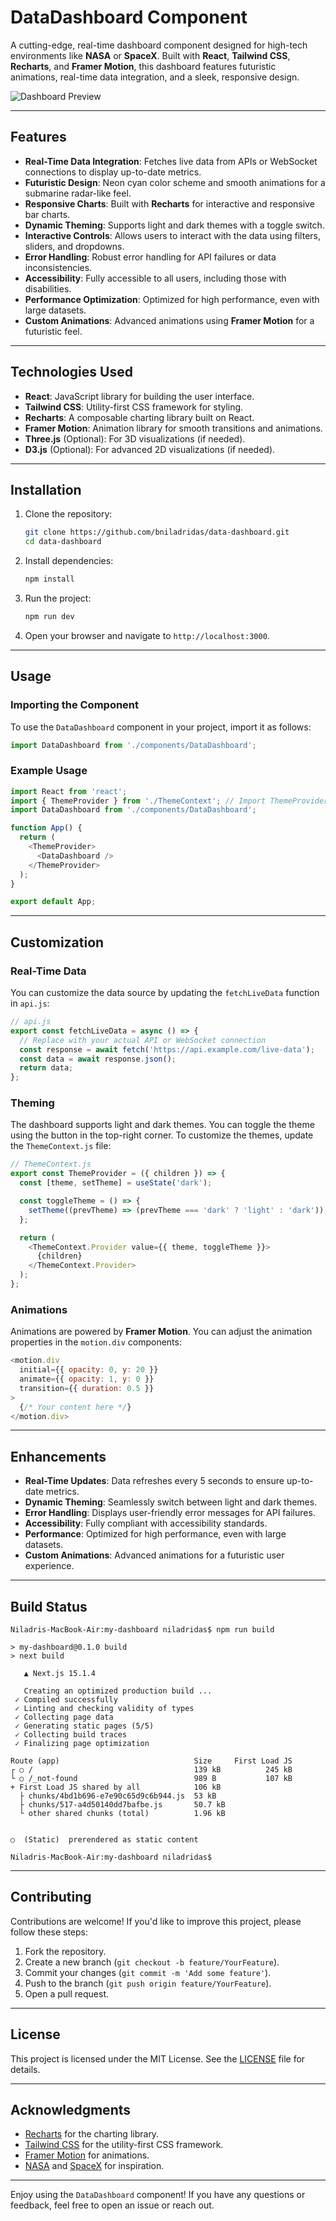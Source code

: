# DataDashboard Component

A cutting-edge, real-time dashboard component designed for high-tech environments like **NASA** or **SpaceX**. Built with **React**, **Tailwind CSS**, **Recharts**, and **Framer Motion**, this dashboard features futuristic animations, real-time data integration, and a sleek, responsive design.

![Dashboard Preview](public/dashboard.png)  

---

## Features

- **Real-Time Data Integration**: Fetches live data from APIs or WebSocket connections to display up-to-date metrics.
- **Futuristic Design**: Neon cyan color scheme and smooth animations for a submarine radar-like feel.
- **Responsive Charts**: Built with **Recharts** for interactive and responsive bar charts.
- **Dynamic Theming**: Supports light and dark themes with a toggle switch.
- **Interactive Controls**: Allows users to interact with the data using filters, sliders, and dropdowns.
- **Error Handling**: Robust error handling for API failures or data inconsistencies.
- **Accessibility**: Fully accessible to all users, including those with disabilities.
- **Performance Optimization**: Optimized for high performance, even with large datasets.
- **Custom Animations**: Advanced animations using **Framer Motion** for a futuristic feel.

---

## Technologies Used

- **React**: JavaScript library for building the user interface.
- **Tailwind CSS**: Utility-first CSS framework for styling.
- **Recharts**: A composable charting library built on React.
- **Framer Motion**: Animation library for smooth transitions and animations.
- **Three.js** (Optional): For 3D visualizations (if needed).
- **D3.js** (Optional): For advanced 2D visualizations (if needed).

---

## Installation

1. Clone the repository:
   ```bash
   git clone https://github.com/bniladridas/data-dashboard.git
   cd data-dashboard
   ```

2. Install dependencies:
   ```bash
   npm install
   ```

3. Run the project:
   ```bash
   npm run dev
   ```

4. Open your browser and navigate to `http://localhost:3000`.

---

## Usage

### Importing the Component

To use the `DataDashboard` component in your project, import it as follows:

```javascript
import DataDashboard from './components/DataDashboard';
```

### Example Usage

```javascript
import React from 'react';
import { ThemeProvider } from './ThemeContext'; // Import ThemeProvider
import DataDashboard from './components/DataDashboard';

function App() {
  return (
    <ThemeProvider>
      <DataDashboard />
    </ThemeProvider>
  );
}

export default App;
```

---

## Customization

### Real-Time Data

You can customize the data source by updating the `fetchLiveData` function in `api.js`:

```javascript
// api.js
export const fetchLiveData = async () => {
  // Replace with your actual API or WebSocket connection
  const response = await fetch('https://api.example.com/live-data');
  const data = await response.json();
  return data;
};
```

### Theming

The dashboard supports light and dark themes. You can toggle the theme using the button in the top-right corner. To customize the themes, update the `ThemeContext.js` file:

```javascript
// ThemeContext.js
export const ThemeProvider = ({ children }) => {
  const [theme, setTheme] = useState('dark');

  const toggleTheme = () => {
    setTheme((prevTheme) => (prevTheme === 'dark' ? 'light' : 'dark'));
  };

  return (
    <ThemeContext.Provider value={{ theme, toggleTheme }}>
      {children}
    </ThemeContext.Provider>
  );
};
```

### Animations

Animations are powered by **Framer Motion**. You can adjust the animation properties in the `motion.div` components:

```javascript
<motion.div
  initial={{ opacity: 0, y: 20 }}
  animate={{ opacity: 1, y: 0 }}
  transition={{ duration: 0.5 }}
>
  {/* Your content here */}
</motion.div>
```

---

## Enhancements

- **Real-Time Updates**: Data refreshes every 5 seconds to ensure up-to-date metrics.
- **Dynamic Theming**: Seamlessly switch between light and dark themes.
- **Error Handling**: Displays user-friendly error messages for API failures.
- **Accessibility**: Fully compliant with accessibility standards.
- **Performance**: Optimized for high performance, even with large datasets.
- **Custom Animations**: Advanced animations for a futuristic user experience.

---

## Build Status

```
Niladris-MacBook-Air:my-dashboard niladridas$ npm run build

> my-dashboard@0.1.0 build
> next build

   ▲ Next.js 15.1.4

   Creating an optimized production build ...
 ✓ Compiled successfully
 ✓ Linting and checking validity of types    
 ✓ Collecting page data    
 ✓ Generating static pages (5/5)
 ✓ Collecting build traces    
 ✓ Finalizing page optimization    

Route (app)                              Size     First Load JS
┌ ○ /                                    139 kB          245 kB
└ ○ /_not-found                          989 B           107 kB
+ First Load JS shared by all            106 kB
  ├ chunks/4bd1b696-e7e90c65d9c6b944.js  53 kB
  ├ chunks/517-a4d50140dd7bafbe.js       50.7 kB
  └ other shared chunks (total)          1.96 kB


○  (Static)  prerendered as static content

Niladris-MacBook-Air:my-dashboard niladridas$ 
```

---

## Contributing

Contributions are welcome! If you'd like to improve this project, please follow these steps:

1. Fork the repository.
2. Create a new branch (`git checkout -b feature/YourFeature`).
3. Commit your changes (`git commit -m 'Add some feature'`).
4. Push to the branch (`git push origin feature/YourFeature`).
5. Open a pull request.

---

## License

This project is licensed under the MIT License. See the [LICENSE](LICENSE) file for details.

---

## Acknowledgments

- [Recharts](https://recharts.org/) for the charting library.
- [Tailwind CSS](https://tailwindcss.com/) for the utility-first CSS framework.
- [Framer Motion](https://www.framer.com/motion/) for animations.
- [NASA](https://www.nasa.gov/) and [SpaceX](https://www.spacex.com/) for inspiration.

---

Enjoy using the `DataDashboard` component! If you have any questions or feedback, feel free to open an issue or reach out.